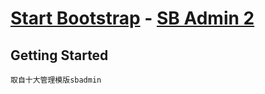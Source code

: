 # [Start Bootstrap](http://startbootstrap.com/) - [SB Admin 2](http://startbootstrap.com/template-overviews/sb-admin-2/)


## Getting Started

```取自十大管理模版sbadmin```
